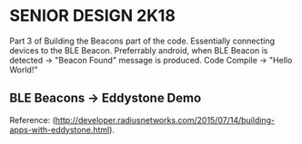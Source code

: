 # SENIOR DESIGN 2K18

Part 3 of Building the Beacons part of the code. Essentially connecting devices to the BLE Beacon. Preferrably android, when BLE Beacon is detected -> "Beacon Found" message is produced.
Code Compile -> "Hello World!"

## BLE Beacons -> Eddystone Demo

Reference: (http://developer.radiusnetworks.com/2015/07/14/building-apps-with-eddystone.html).
